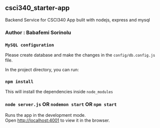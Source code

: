 ## csci340_starter-app
Backend Service for CSCI340 App bulit with nodejs, express and mysql

### Author : Babafemi Sorinolu

### `MySQL configuration`
Please create database and make the changes in the `config/db.config.js` file.

In the project directory, you can run:

### `npm install`

This will install the dependencies inside `node_modules`

### `node server.js` OR `nodemon start` OR `npm start`

Runs the app in the development mode.<br>
Open [http://localhost:4001](http://localhost:4001) to view it in the browser.
